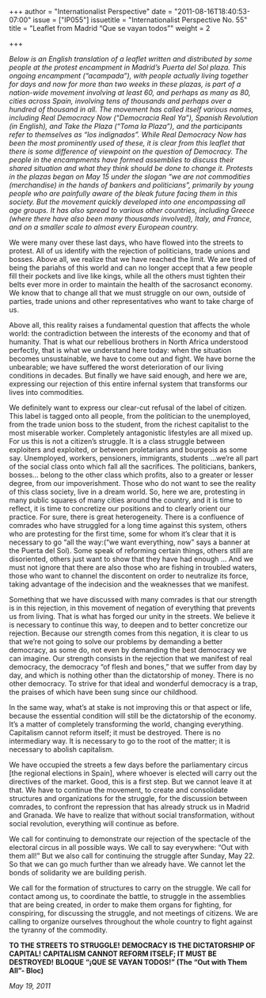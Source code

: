 +++
author = "Internationalist Perspective"
date = "2011-08-16T18:40:53-07:00"
issue = ["IP055"]
issuetitle = "Internationalist Perspective No. 55"
title = "Leaflet from Madrid “Que se vayan todos”"
weight = 2

+++

*Below is an English translation of a leaflet written and distributed by some people at the protest encampment in Madrid’s Puerta del Sol plaza. This ongoing encampment (“acampada”), with people actually living together for days and now for more than two weeks in these plazas, is part of a nation-wide movement involving at least 60, and perhaps as many as 80, cities across Spain, involving tens of thousands and perhaps over a hundred of thousand in all. The movement has called itself various names, including Real Democracy Now (“Democracia Real Ya”), Spanish Revolution (in English), and Take the Plaza (“Toma la Plaza”), and the participants refer to themselves as “los indignados”. While Real Democracy Now has been the most prominently used of these, it is clear from this leaflet that there is some difference of viewpoint on the question of Democracy. The people in the encampments have formed assemblies to discuss their shared situation and what they think should be done to change it. Protests in the plazas began on May 15 under the slogan “we are not commodities (merchandise) in the hands of bankers and politicians”, primarily by young people who are painfully aware of the bleak future facing them in this society. But the movement quickly developed into one encompassing all age groups. It has also spread to various other countries, including Greece (where there have also been many thousands involved), Italy, and France, and on a smaller scale to almost every European country.*

We were many over these last days, who have flowed into the streets to protest. All of us identify with the rejection of politicians, trade unions and bosses. Above all, we realize that we have reached the limit. We are tired of being the pariahs of this world and can no longer accept that a few people fill their pockets and live like kings, while all the others must tighten their belts ever more in order to maintain the health of the sacrosanct economy. We know that to change all that we must struggle on our own, outside of parties, trade unions and other representatives who want to take charge of us.

Above all, this reality raises a fundamental question that affects the whole world: the contradiction between the interests of the economy and that of humanity. That is what our rebellious brothers in North Africa understood perfectly, that is what we understand here today: when the situation becomes unsustainable, we have to come out and fight. We have borne the unbearable; we have suffered the worst deterioration of our living conditions in decades. But finally we have said enough, and here we are, expressing our rejection of this entire infernal system that transforms our lives into commodities.

We definitely want to express our clear-cut refusal of the label of citizen. This label is tagged onto all people, from the politician to the unemployed, from the trade union boss to the student, from the richest capitalist to the most miserable worker. Completely antagonistic lifestyles are all mixed up. For us this is not a citizen’s struggle. It is a class struggle between exploiters and exploited, or between proletarians and bourgeois as some say. Unemployed, workers, pensioners, immigrants, students …we’re all part of the social class onto which fall all the sacrifices. The politicians, bankers, bosses… belong to the other class which profits, also to a greater or lesser degree, from our impoverishment. Those who do not want to see the reality of this class society, live in a dream world. So, here we are, protesting in many public squares of many cities around the country, and it is time to reflect, it is time to concretize our positions and to clearly orient our practice. For sure, there is great heterogeneity. There is a confluence of comrades who have struggled for a long time against this system, others who are protesting for the first time, some for whom it’s clear that it is necessary to go “all the way:(“we want everything, now” says a banner at the Puerta del Sol). Some speak of reforming certain things, others still are disoriented, others just want to show that they have had enough … And we must not ignore that there are also those who are fishing in troubled waters, those who want to channel the discontent on order to neutralize its force, taking advantage of the indecision and the weaknesses that we manifest.

Something that we have discussed with many comrades is that our strength is in this rejection, in this movement of negation of everything that prevents us from living. That is what has forged our unity in the streets. We believe it is necessary to continue this way, to deepen and to better concretize our rejection. Because our strength comes from this negation, it is clear to us that we’re not going to solve our problems by demanding a better democracy, as some do, not even by demanding the best democracy we can imagine. Our strength consists in the rejection that we manifest of real democracy, the democracy “of flesh and bones,” that we suffer from day by day, and which is nothing other than the dictatorship of money. There is no other democracy. To strive for that ideal and wonderful democracy is a trap, the praises of which have been sung since our childhood.

In the same way, what’s at stake is not improving this or that aspect or life, because the essential condition will still be the dictatorship of the economy. It’s a matter of completely transforming the world, changing everything. Capitalism cannot reform itself; it must be destroyed. There is no intermediary way. It is necessary to go to the root of the matter; it is necessary to abolish capitalism.

We have occupied the streets a few days before the parliamentary circus [the regional elections in Spain], where whoever is elected will carry out the directives of the market. Good, this is a first step. But we cannot leave it at that. We have to continue the movement, to create and consolidate structures and organizations for the struggle, for the discussion between comrades, to confront the repression that has already struck us in Madrid and Granada. We have to realize that without social transformation, without social revolution, everything will continue as before.

We call for continuing to demonstrate our rejection of the spectacle of the electoral circus in all possible ways. We call to say everywhere: “Out with them all!” But we also call for continuing the struggle after Sunday, May 22. So that we can go much further than we already have. We cannot let the bonds of solidarity we are building perish.

We call for the formation of structures to carry on the struggle. We call for contact among us, to coordinate the battle, to struggle in the assemblies that are being created, in order to make them organs for fighting, for conspiring, for discussing the struggle, and not meetings of citizens. We are calling to organize ourselves throughout the whole country to fight against the tyranny of the commodity.

**TO THE STREETS TO STRUGGLE!**
**DEMOCRACY IS THE DICTATORSHIP OF CAPITAL!**
**CAPITALISM CANNOT REFORM ITSELF; IT MUST BE DESTROYED!**
**BLOQUE “¡QUE SE VAYAN TODOS!” (The “Out with Them All”- Bloc)**

*May 19, 2011*